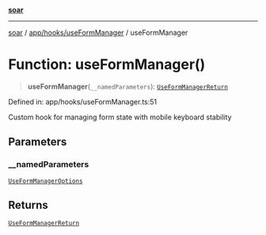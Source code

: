 [**soar**](../../../../README.md)

***

[soar](../../../../modules.md) / [app/hooks/useFormManager](../README.md) / useFormManager

# Function: useFormManager()

> **useFormManager**(`__namedParameters`): [`UseFormManagerReturn`](../interfaces/UseFormManagerReturn.md)

Defined in: app/hooks/useFormManager.ts:51

Custom hook for managing form state with mobile keyboard stability

## Parameters

### \_\_namedParameters

[`UseFormManagerOptions`](../interfaces/UseFormManagerOptions.md)

## Returns

[`UseFormManagerReturn`](../interfaces/UseFormManagerReturn.md)
